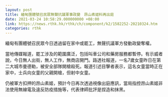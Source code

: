 ```yaml
---
layout: post
title: 緬甸團體號召民眾無聲抗議軍事政變　昂山素姬料再出庭
date: 2021-03-24 10:58:29.000000000 +08:00
link: https://news.rthk.hk/rthk/ch/component/k2/1582252-20210324.htm
categories: rthk
---
```


緬甸有團體號召民眾今日透過留在家中或罷工，無聲抗議軍方發動政變奪權。

當地傳媒報道，罷工涉及的範圍廣泛，包括叫車公司和藥房服務都暫停。有示威者說，今日無人出街，無人工作，無商店開門。路透社報道，一名7歲女童昨日在第二大城市曼德勒，被安全部隊開槍殺死。報道引述目擊者表示，這名女童當時正在家中，士兵向女童的父親開槍，但射中女童。

仍被軍方扣押的昂山素姬，預計今日再次透過視像出庭應訊，當局指控昂山素姬非法使用無線電及違反防疫措施等，代表律師批評是捏造和抹黑。
